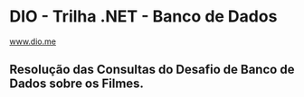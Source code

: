 # DIO - Trilha .NET - Banco de Dados
www.dio.me
## Resolução das Consultas do Desafio de Banco de Dados sobre os Filmes.
